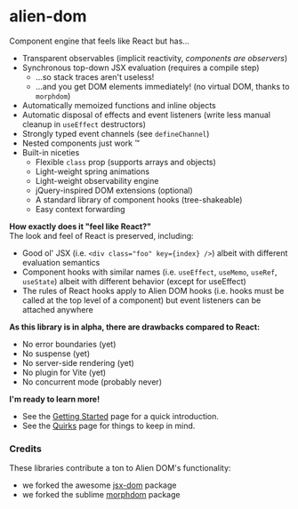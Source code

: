 # alien-dom

Component engine that feels like React but has…

- Transparent observables (implicit reactivity, _components are observers_)
- Synchronous top-down JSX evaluation (requires a compile step)
  - …so stack traces aren't useless!
  - …and you get DOM elements immediately! (no virtual DOM, thanks to `morphdom`)
- Automatically memoized functions and inline objects
- Automatic disposal of effects and event listeners (write less manual cleanup in `useEffect` destructors)
- Strongly typed event channels (see `defineChannel`)
- Nested components just work ™️
- Built-in niceties
  - Flexible `class` prop (supports arrays and objects)
  - Light-weight spring animations
  - Light-weight observability engine
  - jQuery-inspired DOM extensions (optional)
  - A standard library of component hooks (tree-shakeable)
  - Easy context forwarding

**How exactly does it "feel like React?"**  
The look and feel of React is preserved, including:

- Good ol' JSX (i.e. `<div class="foo" key={index} />`) albeit with different evaluation semantics
- Component hooks with similar names (i.e. `useEffect`, `useMemo`, `useRef`, `useState`) albeit with different behavior (except for useEffect)
- The rules of React hooks apply to Alien DOM hooks (i.e. hooks must be called at the top level of a component) but event listeners can be attached anywhere

**As this library is in alpha, there are drawbacks compared to React:**

- No error boundaries (yet)
- No suspense (yet)
- No server-side rendering (yet)
- No plugin for Vite (yet)
- No concurrent mode (probably never)

**I'm ready to learn more!**

- See the [Getting Started](docs/getting-started.md) page for a quick introduction.
- See the [Quirks](docs/quirks.md) page for things to keep in mind.

### Credits

These libraries contribute a ton to Alien DOM's functionality:

- we forked the awesome [jsx-dom](https://github.com/alex-kinokon/jsx-dom) package
- we forked the sublime [morphdom](https://github.com/patrick-steele-idem/morphdom) package
